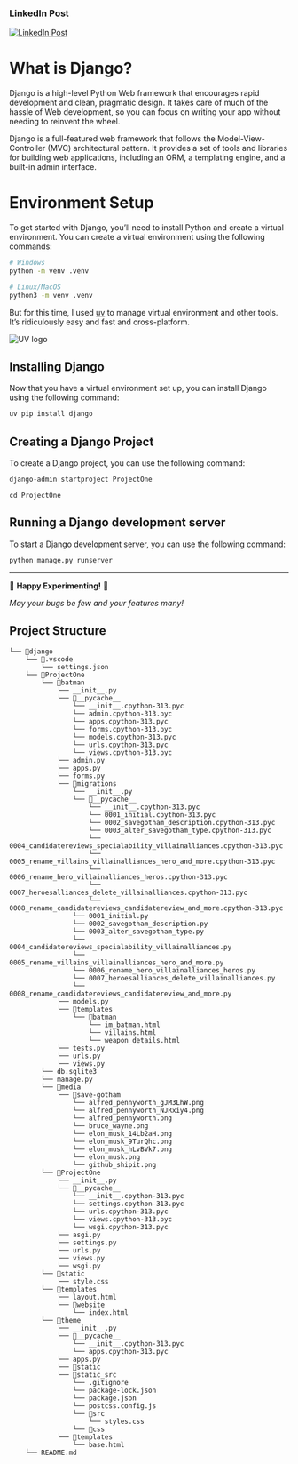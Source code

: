 ### LinkedIn Post
[![LinkedIn Post](https://img.shields.io/badge/LinkedIn-0077B5?style=for-the-badge&logo=linkedin&logoColor=white)](https://www.linkedin.com/posts/thepratikguptaa_django-python-webdevelopment-activity-7342960914108760065-N7Tr?utm_source=share&utm_medium=member_desktop&rcm=ACoAAFNTblUBnfiK5ntkG3s1-NXJ0TPqdRrZrz0)

# What is Django?
Django is a high-level Python Web framework that encourages rapid development and clean, pragmatic design. It takes care of much of the hassle of Web development, so you can focus on writing your app without needing to reinvent the wheel.

Django is a full-featured web framework that follows the Model-View-Controller (MVC) architectural pattern. It provides a set of tools and libraries for building web applications, including an ORM, a templating engine, and a built-in admin interface.

# Environment Setup
To get started with Django, you’ll need to install Python and create a virtual environment. You can create a virtual environment using the following commands:

```bash
# Windows
python -m venv .venv
```

```bash
# Linux/MacOS
python3 -m venv .venv
```
But for this time, I used [uv](https://docs.astral.sh/uv/) to manage virtual environment and other tools. It’s ridiculously easy and fast and cross-platform.

![UV logo](https://github.com/astral-sh/uv/assets/1309177/03aa9163-1c79-4a87-a31d-7a9311ed9310#only-dark)

## Installing Django
Now that you have a virtual environment set up, you can install Django using the following command:
```bash
uv pip install django
```
## Creating a Django Project
To create a Django project, you can use the following command:
```bash
django-admin startproject ProjectOne
```
```base
cd ProjectOne
```
## Running a Django development server
To start a Django development server, you can use the following command:
```bash
python manage.py runserver
```

---

🎉 **Happy Experimenting!** 🎉


*May your bugs be few and your features many!*

## Project Structure
```
└── 📁django
    └── 📁.vscode
        └── settings.json
    └── 📁ProjectOne
        └── 📁batman
            └── __init__.py
            └── 📁__pycache__
                └── __init__.cpython-313.pyc
                └── admin.cpython-313.pyc
                └── apps.cpython-313.pyc
                └── forms.cpython-313.pyc
                └── models.cpython-313.pyc
                └── urls.cpython-313.pyc
                └── views.cpython-313.pyc
            └── admin.py
            └── apps.py
            └── forms.py
            └── 📁migrations
                └── __init__.py
                └── 📁__pycache__
                    └── __init__.cpython-313.pyc
                    └── 0001_initial.cpython-313.pyc
                    └── 0002_savegotham_description.cpython-313.pyc
                    └── 0003_alter_savegotham_type.cpython-313.pyc
                    └── 0004_candidatereviews_specialability_villainalliances.cpython-313.pyc
                    └── 0005_rename_villains_villainalliances_hero_and_more.cpython-313.pyc
                    └── 0006_rename_hero_villainalliances_heros.cpython-313.pyc
                    └── 0007_heroesalliances_delete_villainalliances.cpython-313.pyc
                    └── 0008_rename_candidatereviews_candidatereview_and_more.cpython-313.pyc
                └── 0001_initial.py
                └── 0002_savegotham_description.py
                └── 0003_alter_savegotham_type.py
                └── 0004_candidatereviews_specialability_villainalliances.py
                └── 0005_rename_villains_villainalliances_hero_and_more.py
                └── 0006_rename_hero_villainalliances_heros.py
                └── 0007_heroesalliances_delete_villainalliances.py
                └── 0008_rename_candidatereviews_candidatereview_and_more.py
            └── models.py
            └── 📁templates
                └── 📁batman
                    └── im_batman.html
                    └── villains.html
                    └── weapon_details.html
            └── tests.py
            └── urls.py
            └── views.py
        └── db.sqlite3
        └── manage.py
        └── 📁media
            └── 📁save-gotham
                └── alfred_pennyworth_gJM3LhW.png
                └── alfred_pennyworth_NJRxiy4.png
                └── alfred_pennyworth.png
                └── bruce_wayne.png
                └── elon_musk_14Lb2aH.png
                └── elon_musk_9TurQhc.png
                └── elon_musk_hLvBVk7.png
                └── elon_musk.png
                └── github_shipit.png
        └── 📁ProjectOne
            └── __init__.py
            └── 📁__pycache__
                └── __init__.cpython-313.pyc
                └── settings.cpython-313.pyc
                └── urls.cpython-313.pyc
                └── views.cpython-313.pyc
                └── wsgi.cpython-313.pyc
            └── asgi.py
            └── settings.py
            └── urls.py
            └── views.py
            └── wsgi.py
        └── 📁static
            └── style.css
        └── 📁templates
            └── layout.html
            └── 📁website
                └── index.html
        └── 📁theme
            └── __init__.py
            └── 📁__pycache__
                └── __init__.cpython-313.pyc
                └── apps.cpython-313.pyc
            └── apps.py
            └── 📁static
            └── 📁static_src
                └── .gitignore
                └── package-lock.json
                └── package.json
                └── postcss.config.js
                └── 📁src
                    └── styles.css
                └── 📁css
            └── 📁templates
                └── base.html
    └── README.md
```